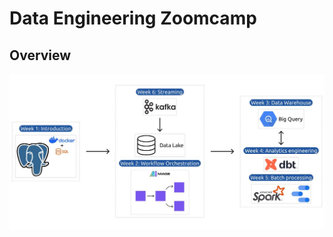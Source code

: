 # Data Engineering Zoomcamp

## Overview


<img src="images/architecture/dezoocamp_architecture.jpeg"/>